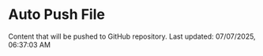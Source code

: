 # Auto Push File

Content that will be pushed to GitHub repository.
Last updated: 07/07/2025, 06:37:03 AM